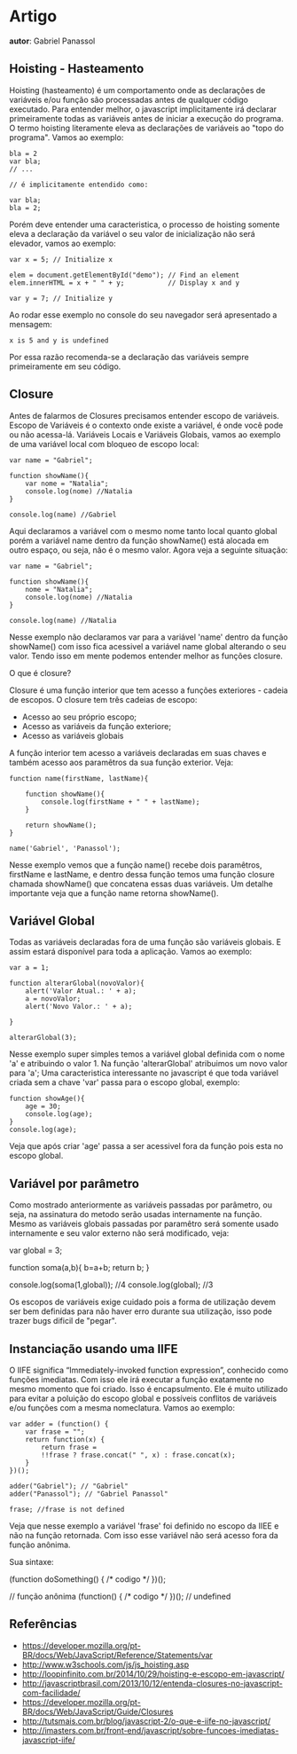 # Artigo
**autor**: Gabriel Panassol

## Hoisting - Hasteamento

Hoisting (hasteamento) é um comportamento onde as declarações de variáveis e/ou função são processadas antes de qualquer código executado.
Para entender melhor, o javascript implicitamente irá declarar primeiramente todas as variáveis antes de iniciar a execução do programa. O termo 
hoisting literamente eleva as declarações de variáveis ao "topo do programa". Vamos ao exemplo:

```
bla = 2
var bla;
// ...

// é implicitamente entendido como:

var bla;
bla = 2;
```

Porém deve entender uma caracteristica, o processo de hoisting somente eleva a declaração da variável o seu valor de inicialização
não será elevador, vamos ao exemplo:

```
var x = 5; // Initialize x

elem = document.getElementById("demo"); // Find an element 
elem.innerHTML = x + " " + y;           // Display x and y

var y = 7; // Initialize y
```

Ao rodar esse exemplo no console do seu navegador será apresentado a mensagem:

```
x is 5 and y is undefined
```

Por essa razão recomenda-se a declaração das variáveis sempre primeiramente em seu código.

## Closure

Antes de falarmos de Closures precisamos entender escopo de variáveis. Escopo de Variáveis é o contexto onde existe a variável, é onde você pode ou não acessa-lá.
Variáveis Locais e Variáveis Globais, vamos ao exemplo de uma variável local com bloqueo de escopo local:

```
var name = "Gabriel";

function showName(){
	var nome = "Natalia";
	console.log(nome) //Natalia
}

console.log(name) //Gabriel
```

Aqui declaramos a variável com o mesmo nome tanto local quanto global porém a variável name dentro da função showName() está alocada em outro espaço, ou seja, não é o mesmo 
valor. Agora veja a seguinte situação:

```
var name = "Gabriel";

function showName(){
	nome = "Natalia";
	console.log(nome) //Natalia
}

console.log(name) //Natalia
```

Nesse exemplo não declaramos var para a variável 'name' dentro da função showName() com isso fica acessivel a variável name global alterando o seu valor. 
Tendo isso em mente podemos entender melhor as funções closure.

O que é closure?

Closure é uma função interior que tem acesso a funções exteriores - cadeia de escopos. O closure tem três cadeias de escopo:

- Acesso ao seu próprio escopo;
- Acesso as variáveis da função exteriore;
- Acesso as variáveis globais

A função interior tem acesso a variáveis declaradas em suas chaves e também acesso aos paramêtros da sua função exterior. Veja:

```
function name(firstName, lastName){

	function showName(){
		console.log(firstName + " " + lastName);
	}
	
	return showName();
}

name('Gabriel', 'Panassol');
```

Nesse exemplo vemos que a função name() recebe dois paramêtros, firstName e lastName, e dentro dessa função temos uma função closure chamada showName() que concatena essas 
duas variáveis. Um detalhe importante veja que a função name retorna showName().

## Variável Global

Todas as variáveis declaradas fora de uma função são variáveis globais. E assim estará disponível para toda a aplicação. Vamos ao exemplo:

```
var a = 1;

function alterarGlobal(novoValor){
	alert('Valor Atual.: ' + a);
	a = novoValor;
	alert('Novo Valor.: ' + a);
	
}

alterarGlobal(3);
```

Nesse exemplo super simples temos a variável global definida com o nome 'a' e atribuindo o valor 1. Na função 'alterarGlobal' atribuimos um novo valor para 'a';
Uma caracteristica interessante no javascript é que toda variável criada sem a chave 'var' passa para o escopo global, exemplo:

```
function showAge(){
	age = 30;
	console.log(age);
}
console.log(age);
```
Veja que após criar 'age' passa a ser acessivel fora da função pois esta no escopo global.


## Variável por parâmetro 

Como mostrado anteriormente as variáveis passadas por parâmetro, ou seja, na assinatura do metodo serão usadas internamente na função. Mesmo as variáveis globais passadas por paramêtro será somente usado internamente e seu valor externo não será modificado, veja:

var global = 3;

function soma(a,b){
	b=a+b;
	return b;
}

console.log(soma(1,global));
//4
console.log(global);
//3

Os escopos de variáveis exige cuidado pois a forma de utilização devem ser bem definidas para não haver erro durante sua utilização, isso pode trazer bugs dificil de "pegar".

## Instanciação usando uma IIFE

O IIFE significa “Immediately-invoked function expression”, conhecido como funções imediatas. Com isso ele irá executar a função exatamente no mesmo momento que foi criado. Isso é encapsulmento. 
Ele é muito utilizado para evitar a poluição do escopo global e possíveis conflitos de variáveis e/ou funções com a mesma nomeclatura. Vamos ao exemplo:

```
var adder = (function() {
	var frase = "";
 	return function(x) { 
 		return frase = 
 		!!frase ? frase.concat(" ", x) : frase.concat(x);
 	}
})();
 
adder("Gabriel"); // "Gabriel"
adder("Panassol"); // "Gabriel Panassol"

frase; //frase is not defined
```

Veja que nesse exemplo a variável 'frase' foi definido no escopo da IIEE e não na função retornada. Com isso esse variável não será acesso fora da função anônima.

Sua sintaxe:

(function doSomething() { /* codigo */ })();

// função anônima
(function() { /* codigo */ })(); // undefined

## Referências

- https://developer.mozilla.org/pt-BR/docs/Web/JavaScript/Reference/Statements/var
- http://www.w3schools.com/js/js_hoisting.asp
- http://loopinfinito.com.br/2014/10/29/hoisting-e-escopo-em-javascript/
- http://javascriptbrasil.com/2013/10/12/entenda-closures-no-javascript-com-facilidade/
- https://developer.mozilla.org/pt-BR/docs/Web/JavaScript/Guide/Closures
- http://tutsmais.com.br/blog/javascript-2/o-que-e-iife-no-javascript/
- http://imasters.com.br/front-end/javascript/sobre-funcoes-imediatas-javascript-iife/